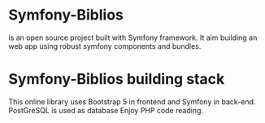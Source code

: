# Symfony-Biblios
 is an open source project built with Symfony framework. It aim building an web app using robust symfony components and bundles.
# Symfony-Biblios building stack
This online library uses Bootstrap 5 in frontend and Symfony in back-end. 
PostGreSQL is used as database 
Enjoy PHP code reading.

